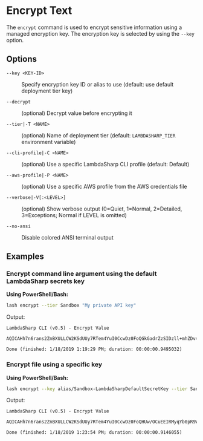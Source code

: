 # Encrypt Text

The `encrypt` command is used to encrypt sensitive information using a managed encryption key. The encryption key is selected by using the `--key` option.

## Options

<dl>

<dt><code>--key &lt;KEY-ID&gt;</code></dt>
<dd>

Specify encryption key ID or alias to use (default: use default deployment tier key)
</dd>

<dt><code>--decrypt</code></dt>
<dd>

(optional) Decrypt value before encrypting it
</dd>

<dt><code>--tier|-T &lt;NAME&gt;</code></dt>
<dd>

(optional) Name of deployment tier (default: <code>LAMBDASHARP_TIER</code> environment variable)
</dd>

<dt><code>--cli-profile|-C &lt;NAME&gt;</code></dt>
<dd>

(optional) Use a specific LambdaSharp CLI profile (default: Default)
</dd>

<dt><code>--aws-profile|-P &lt;NAME&gt;</code></dt>
<dd>

(optional) Use a specific AWS profile from the AWS credentials file
</dd>

<dt><code>--verbose|-V[:&lt;LEVEL&gt;]</code></dt>
<dd>

(optional) Show verbose output (0=Quiet, 1=Normal, 2=Detailed, 3=Exceptions; Normal if LEVEL is omitted)
</dd>

<dt><code>--no-ansi</code></dt>
<dd>

Disable colored ANSI terminal output
</dd>

</dl>

## Examples

### Encrypt command line argument using the default LambdaSharp secrets key

__Using PowerShell/Bash:__
```bash
lash encrypt --tier Sandbox "My private API key"
```

Output:
```
LambdaSharp CLI (v0.5) - Encrypt Value

AQICAHh7n6rans2ZnBXULLCW2KSdUUy7RTem4YuI0CcwDz0FoQGkGadrZzSIDzll+mhZDv4PAAAAcDBuBgkqhkiG9w0BBwagYTBfAgEAMFoGCSqGSIb3DQEHATAeBglghkgBZQMEAS4wEQQMPVWgBIicHN7OoJ8cAgEQgC1Lv5Z54jaH9xrYGFgLOfZ1CUTV5KLsFUex50bNBZZlIWNzIJ7Tb+OkHcVF7gs=

Done (finished: 1/18/2019 1:19:29 PM; duration: 00:00:00.9495032)
```

### Encrypt file using a specific key

__Using PowerShell/Bash:__
```bash
lash encrypt --key alias/Sandbox-LambdaSharpDefaultSecretKey --tier Sandbox < api-key.txt
```

Output:
```
LambdaSharp CLI (v0.5) - Encrypt Value

AQICAHh7n6rans2ZnBXULLCW2KSdUUy7RTem4YuI0CcwDz0FoQHUw/OCuEEIRMyqYb0pR9WBAAAAcjBwBgkqhkiG9w0BBwagYzBhAgEAMFwGCSqGSIb3DQEHATAeBglghkgBZQMEAS4wEQQMOIUjrz5+SAYgcVsWAgEQgC+ZetbV40nNwQFf3CMWJkEdoDrfECWor3TwSMogNcTgFSknmXYElw3+xo1y2qIGqw==

Done (finished: 1/18/2019 1:23:54 PM; duration: 00:00:00.9146055)
```
